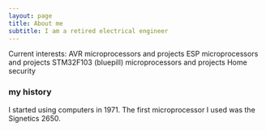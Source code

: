 ```yaml
---
layout: page
title: About me
subtitle: I am a retired electrical engineer
---
```


Current interests:
AVR microprocessors and projects
ESP microprocessors and projects
STM32F103 (bluepill) microprocessors and projects
Home security

### my history

I started using computers in 1971.
The first microprocessor I used was the Signetics 2650.
